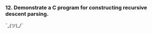 ### 12. Demonstrate a C program for constructing recursive descent parsing.

¯\_(ツ)_/¯

<!-- ```c

```

<br>

##### *Output* :-

```

``` -->